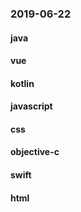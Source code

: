 ### 2019-06-22

#### java

#### vue

#### kotlin

#### javascript

#### css

#### objective-c

#### swift

#### html

